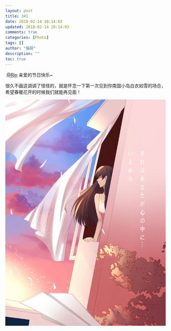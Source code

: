 ```yaml
---
layout: post
title: 341
date: 2018-02-14 10:14:03
updated: 2018-02-14 10:14:03
comments: true
categories: [Photo]
tags: []
author: "猫厨"
description: ""
toc: true
---
```


<p>&nbsp;<a target="_blank" loftermentionblogid="516668363" href="http://www.lofter.com/mentionredirect.do?blogId=516668363"  >@Rin</a>&nbsp;亲爱的节日快乐~</p> 
<p>很久不画这调调了怪怪的，就是怀念一下第一次见到你南国小岛白衣如雪的场合，希望春暖花开的时候我们就能再见面！</p>

![](https://raw.githubusercontent.com/alicewish/meowchain247/master/img_cVZNdzJtQk9JV2N2eWtrY3k1eHZZZUM1UVo1amoyMHFVZ0pmL0JMSlhNLyt4L2wxVzFXVU9BPT0.jpg)